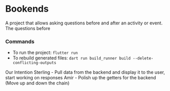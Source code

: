 # Bookends

A project that allows asking questions before and after an activity or event.
The questions before 

### Commands

- To run the project: `flutter run`
- To rebuild generated files: `dart run build_runner build --delete-conflicting-outputs`


Our Intention
Sterling - Pull data from the backend and display it to the user, start working on responses
Amir - Polish up the getters for the backend (Move up and down the chain)
